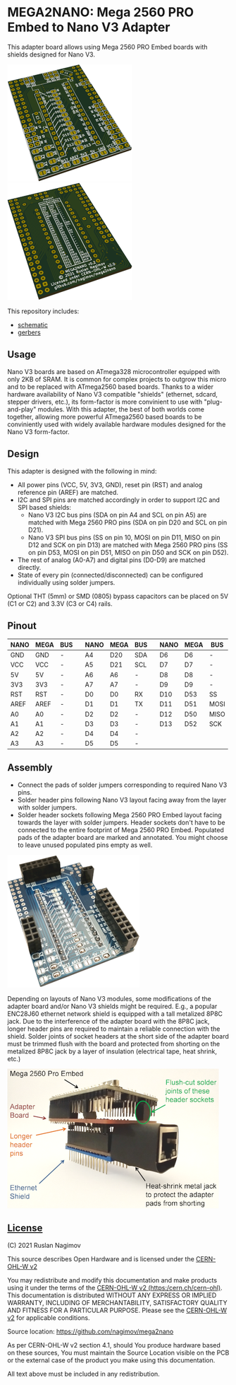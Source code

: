 # MEGA2NANO: Mega 2560 PRO Embed to Nano V3 Adapter

This adapter board allows using Mega 2560 PRO Embed boards with shields designed for Nano V3.

![render1](assets/render1.png)
![render2](assets/render2.png)

This repository includes:

- [schematic](schematic.pdf)
- [gerbers](gerbers.zip)

## Usage

Nano V3 boards are based on ATmega328 microcontroller equipped with only 2KB of SRAM. It is common for complex projects to outgrow this micro and to be replaced with ATmega2560 based boards. Thanks to a wider hardware availability of Nano V3 compatible "shields" (ethernet, sdcard, stepper drivers, etc.), its form-factor is more convinient to use with "plug-and-play" modules. With this adapter, the best of both worlds come together, allowing more powerful ATmega2560 based boards to be conviniently used with widely available hardware modules designed for the Nano V3 form-factor.

## Design

This adapter is designed with the following in mind:

- All power pins (VCC, 5V, 3V3, GND), reset pin (RST) and analog reference pin (AREF) are matched.
- I2C and SPI pins are matched accordingly in order to support I2C and SPI based shields:
    + Nano V3 I2C bus pins (SDA on pin A4 and SCL on pin A5) are matched with Mega 2560 PRO pins (SDA on pin D20 and SCL on pin D21).
    + Nano V3 SPI bus pins (SS on pin 10, MOSI on pin D11, MISO on pin D12 and SCK on pin D13) are matched with Mega 2560 PRO pins (SS on pin D53, MOSI on pin D51, MISO on pin D50 and SCK on pin D52).
- The rest of analog (A0-A7) and digital pins (D0-D9) are matched directly.
- State of every pin (connected/disconnected) can be configured individually using solder jumpers.

Optional THT (5mm) or SMD (0805) bypass capacitors can be placed on 5V (C1 or C2) and 3.3V (C3 or C4) rails.

## Pinout

| NANO | MEGA | BUS  |    | NANO | MEGA | BUS  |    | NANO | MEGA | BUS  |
|------|------|------|----|------|------|------|----|------|------|------|
| GND  | GND  | -    |    | A4   | D20  | SDA  |    | D6   | D6   | -    |
| VCC  | VCC  | -    |    | A5   | D21  | SCL  |    | D7   | D7   | -    |
| 5V   | 5V   | -    |    | A6   | A6   | -    |    | D8   | D8   | -    |
| 3V3  | 3V3  | -    |    | A7   | A7   | -    |    | D9   | D9   | -    |
| RST  | RST  | -    |    | D0   | D0   | RX   |    | D10  | D53  | SS   |
| AREF | AREF | -    |    | D1   | D1   | TX   |    | D11  | D51  | MOSI |
| A0   | A0   | -    |    | D2   | D2   | -    |    | D12  | D50  | MISO |
| A1   | A1   | -    |    | D3   | D3   | -    |    | D13  | D52  | SCK  |
| A2   | A2   | -    |    | D4   | D4   | -    |    |      |      |      |
| A3   | A3   | -    |    | D5   | D5   | -    |    |      |      |      |

## Assembly

- Connect the pads of solder jumpers corresponding to required Nano V3 pins.
- Solder header pins following Nano V3 layout facing away from the layer with solder jumpers.
- Solder header sockets following Mega 2560 PRO Embed layout facing towards the layer with solder jumpers. Header sockets don't have to be connected to the entire footprint of Mega 2560 PRO Embed. Populated pads of the adapter board are marked and annotated. You might choose to leave unused populated pins empty as well.

![assembly](assets/assembly.png)

Depending on layouts of Nano V3 modules, some modifications of the adapter board and/or Nano V3 shields might be required. E.g., a popular ENC28J60 ethernet network shield is equipped with a tall metalized 8P8C jack. Due to the interference of the adapter board with the 8P8C jack, longer header pins are required to maintain a reliable connection with the shield. Solder joints of socket headers at the short side of the adapter board must be trimmed flush with the board and protected from shorting on the metalized 8P8C jack by a layer of insulation (electrical tape, heat shrink, etc.)

![ethernet-shield](assets/ethernet-shield.png)

## [License](LICENSE)

(C) 2021 Ruslan Nagimov

This source describes Open Hardware and is licensed under the [CERN-OHL-W v2](https:/cern.ch/cern-ohl)

You may redistribute and modify this documentation and make products using it under the terms of the [CERN-OHL-W v2 (https:/cern.ch/cern-ohl)](https:/cern.ch/cern-ohl). This documentation is distributed WITHOUT ANY EXPRESS OR IMPLIED WARRANTY, INCLUDING OF MERCHANTABILITY, SATISFACTORY QUALITY AND FITNESS FOR A PARTICULAR PURPOSE. Please see the [CERN-OHL-W v2](https:/cern.ch/cern-ohl) for applicable conditions.

Source location: https://github.com/nagimov/mega2nano

As per CERN-OHL-W v2 section 4.1, should You produce hardware based on these sources, You must maintain the Source Location visible on the PCB or the external case of the product you make using this documentation.

All text above must be included in any redistribution.

